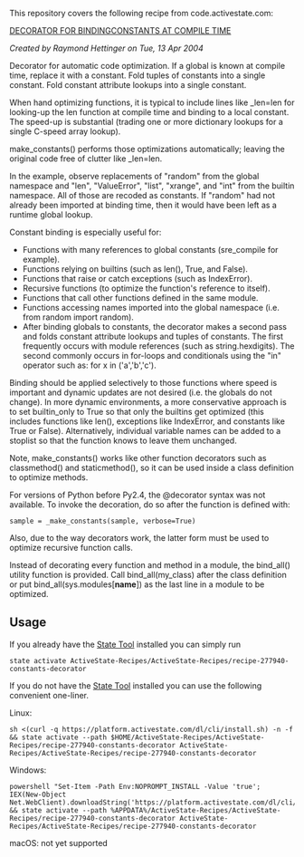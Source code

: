 This repository covers the following recipe from code.activestate.com:

[DECORATOR FOR BINDINGCONSTANTS AT COMPILE TIME
](https://code.activestate.com/recipes/277940-decorator-for-bindingconstants-at-compile-time/)

*Created by Raymond Hettinger on Tue, 13 Apr 2004*

Decorator for automatic code optimization. If a global is known at compile time, replace it with a constant. Fold tuples of constants into a single constant. Fold constant attribute lookups into a single constant.

When hand optimizing functions, it is typical to include lines like _len=len for looking-up the len function at compile time and binding to a local constant. The speed-up is substantial (trading one or more dictionary lookups for a single C-speed array lookup).

make_constants() performs those optimizations automatically; leaving the original code free of clutter like _len=len.

In the example, observe replacements of "random" from the global namespace and "len", "ValueError", "list", "xrange", and "int" from the builtin namespace. All of those are recoded as constants. If "random" had not already been imported at binding time, then it would have been left as a runtime global lookup.

Constant binding is especially useful for:

- Functions with many references to global constants (sre_compile for example).
- Functions relying on builtins (such as len(), True, and False).
- Functions that raise or catch exceptions (such as IndexError).
- Recursive functions (to optimize the function's reference to itself).
- Functions that call other functions defined in the same module.
- Functions accessing names imported into the global namespace (i.e. from random import random).
- After binding globals to constants, the decorator makes a second pass and folds constant attribute lookups and tuples of constants. The first frequently occurs with module references (such as string.hexdigits). The second commonly occurs in for-loops and conditionals using the "in" operator such as: for x in ('a','b','c').

Binding should be applied selectively to those functions where speed is important and dynamic updates are not desired (i.e. the globals do not change). In more dynamic environments, a more conservative approach is to set builtin_only to True so that only the builtins get optimized (this includes functions like len(), exceptions like IndexError, and constants like True or False). Alternatively, individual variable names can be added to a stoplist so that the function knows to leave them unchanged.

Note, make_constants() works like other function decorators such as classmethod() and staticmethod(), so it can be used inside a class definition to optimize methods.

For versions of Python before Py2.4, the @decorator syntax was not available. To invoke the decoration, do so after the function is defined with:

```
sample = _make_constants(sample, verbose=True)
```

Also, due to the way decorators work, the latter form must be used to optimize recursive function calls.

Instead of decorating every function and method in a module, the bind_all() utility function is provided. Call bind_all(my_class) after the class definition or put bind_all(sys.modules[__name__]) as the last line in a module to be optimized.

## Usage

If you already have the [State Tool] installed you can simply run

```
state activate ActiveState-Recipes/ActiveState-Recipes/recipe-277940-constants-decorator
```

If you do not have the [State Tool] installed you can use the following convenient one-liner.

Linux: 
```
sh <(curl -q https://platform.activestate.com/dl/cli/install.sh) -n -f && state activate --path $HOME/ActiveState-Recipes/ActiveState-Recipes/recipe-277940-constants-decorator ActiveState-Recipes/ActiveState-Recipes/recipe-277940-constants-decorator
```

Windows: 
```
powershell "Set-Item -Path Env:NOPROMPT_INSTALL -Value 'true'; IEX(New-Object Net.WebClient).downloadString('https://platform.activestate.com/dl/cli/install.ps1')" && state activate --path %APPDATA%/ActiveState-Recipes/ActiveState-Recipes/recipe-277940-constants-decorator ActiveState-Recipes/ActiveState-Recipes/recipe-277940-constants-decorator
```

macOS: not yet supported

[State Tool]: https://www.activestate.com/products/platform/state-tool/